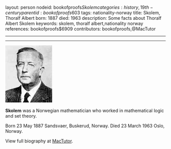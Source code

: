 layout: person
nodeid: bookofproofs$Skolem
categories: history,19th-century
parentid: bookofproofs$603
tags: nationality-norway
title: Skolem, Thoralf Albert
born: 1887
died: 1963
description: Some facts about Thoralf Albert Skolem
keywords: skolem, thoralf albert,nationality norway
references: bookofproofs$6909
contributors: bookofproofs,@MacTutor

---


---

![Skolem.jpg](https://github.com/bookofproofs/bookofproofs.github.io/blob/main/_sources/_assets/images/portraits/Skolem.jpg?raw=true)

**Skolem** was a Norwegian mathematician who worked in mathematical logic and set theory.

Born 23 May 1887 Sandsvaer, Buskerud, Norway. Died 23 March 1963 Oslo, Norway.


View full biography at [MacTutor](https://mathshistory.st-andrews.ac.uk/Biographies/Skolem/).